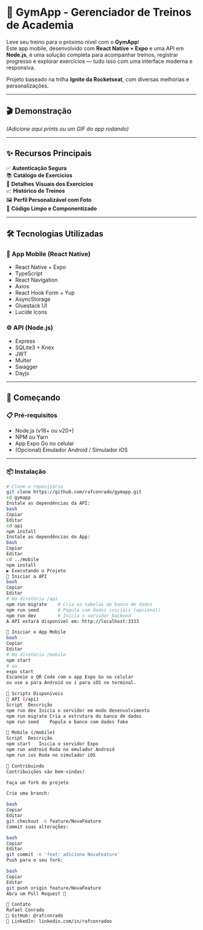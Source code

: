 # 💪 GymApp - Gerenciador de Treinos de Academia

Leve seu treino para o próximo nível com o **GymApp**!  
Este app mobile, desenvolvido com **React Native + Expo** e uma API em **Node.js**, é uma solução completa para acompanhar treinos, registrar progresso e explorar exercícios — tudo isso com uma interface moderna e responsiva.

Projeto baseado na trilha **Ignite da Rocketseat**, com diversas melhorias e personalizações.

---

## 🎬 Demonstração

_(Adicione aqui prints ou um GIF do app rodando)_

---

## ✨ Recursos Principais

✅ **Autenticação Segura**  
📚 **Catálogo de Exercícios**  
📖 **Detalhes Visuais dos Exercícios**  
📈 **Histórico de Treinos**  
🖼 **Perfil Personalizável com Foto**  
🧼 **Código Limpo e Componentizado**

---

## 🛠️ Tecnologias Utilizadas

### 📱 App Mobile (React Native)

- React Native + Expo
- TypeScript
- React Navigation
- Axios
- React Hook Form + Yup
- AsyncStorage
- Gluestack UI
- Lucide Icons

### ⚙️ API (Node.js)

- Express
- SQLite3 + Knex
- JWT
- Multer
- Swagger
- Dayjs

---

## 🚀 Começando

### 📋 Pré-requisitos

- Node.js (v18+ ou v20+)
- NPM ou Yarn
- App Expo Go no celular
- (Opcional) Emulador Android / Simulador iOS

---

### 📦 Instalação

```bash
# Clone o repositório
git clone https://github.com/rafconrado/gymapp.git
cd gymapp
Instale as dependências da API:
bash
Copiar
Editar
cd api
npm install
Instale as dependências do App:
bash
Copiar
Editar
cd ../mobile
npm install
▶️ Executando o Projeto
🔌 Iniciar a API
bash
Copiar
Editar
# No diretório /api
npm run migrate    # Cria as tabelas do banco de dados
npm run seed       # Popula com dados iniciais (opcional)
npm run dev        # Inicia o servidor backend
A API estará disponível em: http://localhost:3333

📱 Iniciar o App Mobile
bash
Copiar
Editar
# No diretório /mobile
npm start
# ou
expo start
Escaneie o QR Code com o app Expo Go no celular
ou use a para Android ou i para iOS no terminal.

📜 Scripts Disponíveis
🔧 API (/api)
Script	Descrição
npm run dev	Inicia o servidor em modo desenvolvimento
npm run migrate	Cria a estrutura do banco de dados
npm run seed	Popula o banco com dados fake

📱 Mobile (/mobile)
Script	Descrição
npm start	Inicia o servidor Expo
npm run android	Roda no emulador Android
npm run ios	Roda no simulador iOS

🤝 Contribuindo
Contribuições são bem-vindas!

Faça um fork do projeto

Crie uma branch:

bash
Copiar
Editar
git checkout -b feature/NovaFeature
Commit suas alterações:

bash
Copiar
Editar
git commit -m 'feat: adiciona NovaFeature'
Push para o seu fork:

bash
Copiar
Editar
git push origin feature/NovaFeature
Abra um Pull Request 🚀

📧 Contato
Rafael Conrado
🔗 GitHub: @rafconrado
🔗 LinkedIn: linkedin.com/in/rafconradoo
